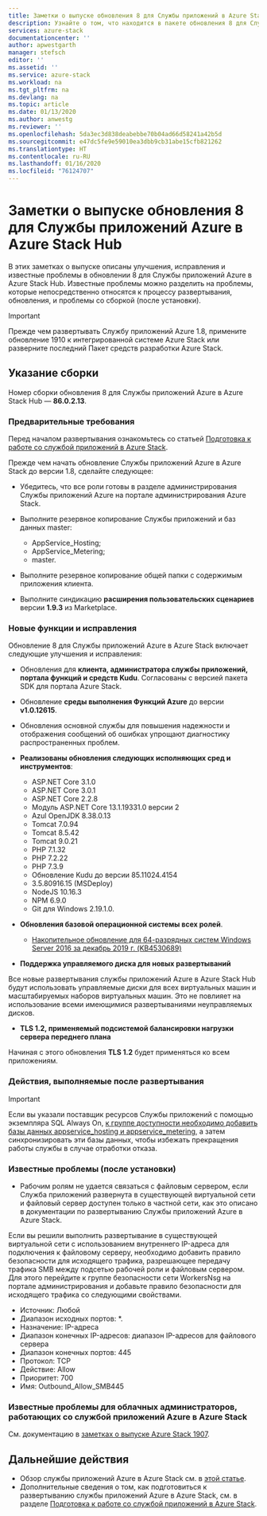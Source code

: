 ```yaml
---
title: Заметки о выпуске обновления 8 для Службы приложений в Azure Stack Hub | Документация Майкрософт
description: Узнайте о том, что находится в пакете обновления 8 для Службы приложений в Azure Stack Hub, какие есть известные проблемы и откуда скачать обновление.
services: azure-stack
documentationcenter: ''
author: apwestgarth
manager: stefsch
editor: ''
ms.assetid: ''
ms.service: azure-stack
ms.workload: na
ms.tgt_pltfrm: na
ms.devlang: na
ms.topic: article
ms.date: 01/13/2020
ms.author: anwestg
ms.reviewer: ''
ms.openlocfilehash: 5da3ec3d838deabebbe70b04ad66d58241a42b5d
ms.sourcegitcommit: e47dc5fe9e59010ea3dbb9cb31abe15cfb821262
ms.translationtype: HT
ms.contentlocale: ru-RU
ms.lasthandoff: 01/16/2020
ms.locfileid: "76124707"
---
```

# <a name="app-service-on-azure-stack-hub-update-8-release-notes"></a>Заметки о выпуске обновления 8 для Службы приложений Azure в Azure Stack Hub

В этих заметках о выпуске описаны улучшения, исправления и известные проблемы в обновлении 8 для Службы приложений Azure в Azure Stack Hub. Известные проблемы можно разделить на проблемы, которые непосредственно относятся к процессу развертывания, обновления, и проблемы со сборкой (после установки).

> [!IMPORTANT]
> Прежде чем развертывать Службу приложений Azure 1.8, примените обновление 1910 к интегрированной системе Azure Stack или разверните последний Пакет средств разработки Azure Stack.


## <a name="build-reference"></a>Указание сборки

Номер сборки обновления 8 для Службы приложений Azure в Azure Stack Hub — **86.0.2.13**.

### <a name="prerequisites"></a>Предварительные требования

Перед началом развертывания ознакомьтесь со статьей [Подготовка к работе со службой приложений в Azure Stack](azure-stack-app-service-before-you-get-started.md).

Прежде чем начать обновление Службы приложений Azure в Azure Stack до версии 1.8, сделайте следующее:

- Убедитесь, что все роли готовы в разделе администрирования Службы приложений Azure на портале администрирования Azure Stack.

- Выполните резервное копирование Службы приложений и баз данных master:
  - AppService_Hosting;
  - AppService_Metering;
  - master.

- Выполните резервное копирование общей папки с содержимым приложения клиента.

- Выполните синдикацию **расширения пользовательских сценариев** версии **1.9.3** из Marketplace.

### <a name="new-features-and-fixes"></a>Новые функции и исправления

Обновление 8 для Службы приложений Azure в Azure Stack включает следующие улучшения и исправления:

- Обновления для **клиента, администратора службы приложений, портала функций и средств Kudu**. Согласованы с версией пакета SDK для портала Azure Stack.

- Обновление **среды выполнения Функций Azure** до версии **v1.0.12615**.

- Обновления основной службы для повышения надежности и отображения сообщений об ошибках упрощают диагностику распространенных проблем.

- **Реализованы обновления следующих исполняющих сред и инструментов**:
  - ASP.NET Core 3.1.0
  - ASP.NET Core 3.0.1
  - ASP.NET Core 2.2.8
  - Модуль ASP.NET Core 13.1.19331.0 версии 2
  - Azul OpenJDK 8.38.0.13
  - Tomcat 7.0.94
  - Tomcat 8.5.42
  - Tomcat 9.0.21
  - PHP 7.1.32
  - PHP 7.2.22
  - PHP 7.3.9
  - Обновление Kudu до версии 85.11024.4154
  - 3\.5.80916.15 (MSDeploy)
  - NodeJS 10.16.3
  - NPM 6.9.0
  - Git для Windows 2.19.1.0.

- **Обновления базовой операционной системы всех ролей**.
  - [Накопительное обновление для 64-разрядных систем Windows Server 2016 за декабрь 2019 г. (KB4530689)](https://support.microsoft.com/help/4530689)

- **Поддержка управляемого диска для новых развертываний**

Все новые развертывания службы приложений Azure в Azure Stack Hub будут использовать управляемые диски для всех виртуальных машин и масштабируемых наборов виртуальных машин.  Это не повлияет на использование всеми имеющимися развертываниями неуправляемых дисков.

- **TLS 1.2, применяемый подсистемой балансировки нагрузки сервера переднего плана**

Начиная с этого обновления **TLS 1.2** будет применяться ко всем приложениям.

### <a name="post-deployment-steps"></a>Действия, выполняемые после развертывания

> [!IMPORTANT]
> Если вы указали поставщик ресурсов Службы приложений с помощью экземпляра SQL Always On, [к группе доступности необходимо добавить базы данных appservice_hosting и appservice_metering](https://docs.microsoft.com/sql/database-engine/availability-groups/windows/availability-group-add-a-database), а затем синхронизировать эти базы данных, чтобы избежать прекращения работы службы в случае отработки отказа.

### <a name="known-issues-post-installation"></a>Известные проблемы (после установки)

- Рабочим ролям не удается связаться с файловым сервером, если Служба приложений развернута в существующей виртуальной сети и файловый сервер доступен только в частной сети, как это описано в документации по развертыванию Службы приложений Azure в Azure Stack.

Если вы решили выполнить развертывание в существующей виртуальной сети с использованием внутреннего IP-адреса для подключения к файловому серверу, необходимо добавить правило безопасности для исходящего трафика, разрешающее передачу трафика SMB между подсетью рабочей роли и файловым сервером. Для этого перейдите к группе безопасности сети WorkersNsg на портале администрирования и добавьте правило безопасности для исходящего трафика со следующими свойствами.
 * Источник: Любой
 * Диапазон исходных портов: *.
 * Назначение: IP-адреса
 * Диапазон конечных IP-адресов: диапазон IP-адресов для файлового сервера
 * Диапазон конечных портов: 445
 * Протокол: TCP
 * Действие: Allow
 * Приоритет: 700
 * Имя: Outbound_Allow_SMB445

### <a name="known-issues-for-cloud-admins-operating-azure-app-service-on-azure-stack"></a>Известные проблемы для облачных администраторов, работающих со службой приложений Azure в Azure Stack

См. документацию в [заметках о выпуске Azure Stack 1907](azure-stack-release-notes-1907.md).

## <a name="next-steps"></a>Дальнейшие действия

- Обзор службы приложений Azure в Azure Stack см. в [этой статье](azure-stack-app-service-overview.md).
- Дополнительные сведения о том, как подготовиться к развертыванию службы приложений Azure в Azure Stack, см. в разделе [Подготовка к работе со службой приложений в Azure Stack](azure-stack-app-service-before-you-get-started.md).
